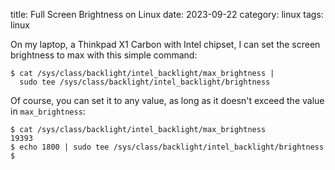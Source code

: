 title: Full Screen Brightness on Linux
date: 2023-09-22
category: linux
tags: linux

On my laptop, a Thinkpad X1 Carbon with Intel chipset, I can set the
screen brightness to max with this simple command:

```text
$ cat /sys/class/backlight/intel_backlight/max_brightness | 
  sudo tee /sys/class/backlight/intel_backlight/brightness
```

Of course, you can set it to any value, as long as it doesn't exceed
the value in `max_brightness`:

```text
$ cat /sys/class/backlight/intel_backlight/max_brightness 
19393
$ echo 1800 | sudo tee /sys/class/backlight/intel_backlight/brightness
$
```

